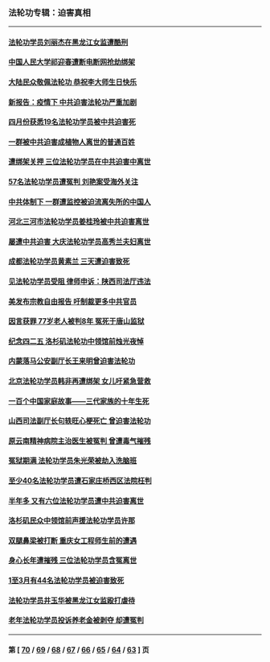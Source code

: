 ### 法轮功专辑：迫害真相
---
#### [法轮功学员刘丽杰在黑龙江女监遭酷刑](../../pages/nf4379/n13740915.md?05250430) 
#### [中国人民大学祁迎春遭断电断网抢劫绑架](../../pages/nf4379/n13730164.md?05250430) 
#### [大陆民众敬佩法轮功 恭祝李大师生日快乐](../../pages/nf4379/n13734669.md?05250430) 
#### [新报告：疫情下 中共迫害法轮功严重加剧](../../pages/nf4379/n13732612.md?05250430) 
#### [四月份获悉19名法轮功学员被中共迫害死](../../pages/nf4379/n13731456.md?05250430) 
#### [一群被中共迫害成植物人离世的普通百姓](../../pages/nf4379/n13730316.md?05250430) 
#### [遭绑架关押 三位法轮功学员在中共迫害中离世](../../pages/nf4379/n13727134.md?05250430) 
#### [57名法轮功学员遭冤判 刘艳案受海外关注](../../pages/nf4379/n13726210.md?05250430) 
#### [中共体制下 一群遭监控被迫流离失所的中国人](../../pages/nf4379/n13725531.md?05250430) 
#### [河北三河市法轮功学员姜桂玲被中共迫害离世](../../pages/nf4379/n13724089.md?05250430) 
#### [屡遭中共迫害 大庆法轮功学员高秀兰夫妇离世](../../pages/nf4379/n13723307.md?05250430) 
#### [成都法轮功学员黄素兰 三天遭迫害致死](../../pages/nf4379/n13722817.md?05250430) 
#### [见法轮功学员受阻 律师申诉：陕西司法厅违法](../../pages/nf4379/n13720981.md?05250430) 
#### [美发布宗教自由报告 吁制裁更多中共官员](../../pages/nf4379/n13720670.md?05250430) 
#### [因言获罪 77岁老人被判8年 冤死于唐山监狱](../../pages/nf4379/n13718512.md?05250430) 
#### [纪念四二五 洛杉矶法轮功中领馆前烛光夜悼](../../pages/nf4379/n13719557.md?05250430) 
#### [内蒙落马公安副厅长王来明曾迫害法轮功](../../pages/nf4379/n13717744.md?05250430) 
#### [北京法轮功学员韩非再遭绑架 女儿吁紧急营救](../../pages/nf4379/n13717927.md?05250430) 
#### [一百个中国家庭故事——三代家族的十年生死](../../pages/nf4379/n13716313.md?05250430) 
#### [山西司法副厅长句轶旺心梗死亡 曾迫害法轮功](../../pages/nf4379/n13716878.md?05250430) 
#### [原云南精神病院主治医生被冤判 曾遭毒气摧残](../../pages/nf4379/n13714548.md?05250430) 
#### [冤狱期满 法轮功学员朱光荣被劫入洗脑班](../../pages/nf4379/n13708358.md?05250430) 
#### [至少40名法轮功学员遭石家庄桥西区法院枉判](../../pages/nf4379/n13713749.md?05250430) 
#### [半年多 又有六位法轮功学员遭中共迫害离世](../../pages/nf4379/n13712382.md?05250430) 
#### [洛杉矶民众中领馆前声援法轮功学员许那](../../pages/nf4379/n13710251.md?05250430) 
#### [双腿鼻梁被打断 重庆女工程师生前的遭遇](../../pages/nf4379/n13709854.md?05250430) 
#### [身心长年遭摧残 三位法轮功学员含冤离世](../../pages/nf4379/n13692679.md?05250430) 
#### [1至3月有44名法轮功学员被迫害致死](../../pages/nf4379/n13704649.md?05250430) 
#### [法轮功学员井玉华被黑龙江女监殴打虐待](../../pages/nf4379/n13709102.md?05250430) 
#### [老年法轮功学员投诉养老金被剥夺 却遭冤判](../../pages/nf4379/n13697069.md?05250430) 

---
#### 第 [ [70](./70.md?05250430) / [69](./69.md?05250430) / [68](./68.md?05250430) / [67](./67.md?05250430) / [66](./66.md?05250430) / [65](./65.md?05250430) / [64](./64.md?05250430) / [63](./63.md?05250430) ] 页
